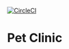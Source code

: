 [![CircleCI](https://circleci.com/gh/katorzhin/pet-clinic.svg?style=svg&circle-token=d984e5db13e5ce0bd93afe953b71b52071155a70)](<https://app.circleci.com/pipelines/github/katorzhin>)

# Pet Clinic

